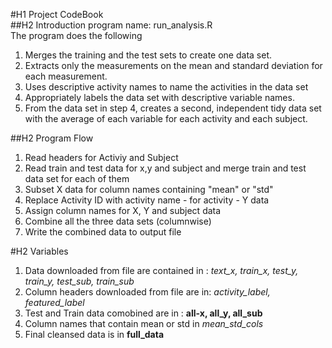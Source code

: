 #H1
Project CodeBook <br>
##H2 Introduction
program name: run_analysis.R <br>
The program does the following <br>
1. Merges the training and the test sets to create one data set. <br>
2. Extracts only the measurements on the mean and standard deviation for each measurement. <br>
3. Uses descriptive activity names to name the activities in the data set <br>
4. Appropriately labels the data set with descriptive variable names. <br>
5. From the data set in step 4, creates a second, independent tidy data set with the average of each variable for each activity and each subject. <br>

##H2  Program Flow
1. Read headers for Activiy and Subject <br>
2. Read train and test data for x,y and subject and merge train and test data set for each of them <br>
3. Subset X data for column names containing "mean" or "std" <br>
4. Replace Activity ID with activity name - for activity - Y data <br>
5. Assign column names for X, Y and subject data <br>
6. Combine all the three data sets (columnwise) <br>
7. Write the combined data to output file <br>


#H2 Variables
1. Data downloaded from file are contained in :  *text_x, train_x, test_y, train_y, test_sub, train_sub* <br>
2. Column headers downloaded from file are in: *activity_label, featured_label* <br>
3. Test and Train data comobined are in : **all-x, all_y, all_sub**  <br>
4. Column names that contain mean or std in *mean_std_cols* <br>
5. Final cleansed data is in **full_data** <bd>


